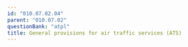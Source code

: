 ```yaml
---
id: "010.07.02.04"
parent: "010.07.02"
questionBank: "atpl"
title: General provisions for air traffic services (ATS)
---
```

